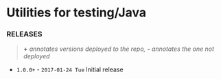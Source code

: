 # Utilities for testing/Java

### RELEASES
> **+** _annotates versions deployed to the repo,_ **-** _annotates the one not deployed_

* `1.0.0+` - `2017-01-24 Tue` Initial release
